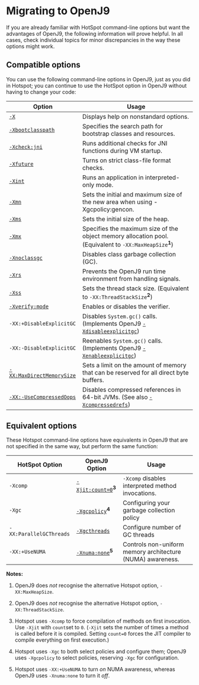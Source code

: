 ﻿<!--
* Copyright (c) 2017, 2018 IBM Corp. and others
*
* This program and the accompanying materials are made
* available under the terms of the Eclipse Public License 2.0
* which accompanies this distribution and is available at
* https://www.eclipse.org/legal/epl-2.0/ or the Apache
* License, Version 2.0 which accompanies this distribution and
* is available at https://www.apache.org/licenses/LICENSE-2.0.
*
* This Source Code may also be made available under the
* following Secondary Licenses when the conditions for such
* availability set forth in the Eclipse Public License, v. 2.0
* are satisfied: GNU General Public License, version 2 with
* the GNU Classpath Exception [1] and GNU General Public
* License, version 2 with the OpenJDK Assembly Exception [2].
*
* [1] https://www.gnu.org/software/classpath/license.html
* [2] http://openjdk.java.net/legal/assembly-exception.html
*
* SPDX-License-Identifier: EPL-2.0 OR Apache-2.0 OR GPL-2.0 WITH
* Classpath-exception-2.0 OR LicenseRef-GPL-2.0 WITH Assembly-exception
-->

# Migrating to OpenJ9

If you are already familiar with HotSpot command-line options but want the advantages of OpenJ9, the following information will prove helpful. In all cases, check individual topics for minor discrepancies in the way these options might work.

## Compatible options

You can use the following command-line options in OpenJ9, just as you did in Hotspot; you can continue to use the HotSpot option in OpenJ9 without having to change your code:

| Option                                                | Usage                                                                                                              |
|-------------------------------------------------------|--------------------------------------------------------------------------------------------------------------------|
| [`-X`](x.md)                                          | Displays help on nonstandard options.                                                                              |
| [`-Xbootclasspath`](xbootclasspath.md)                | Specifies the search path for bootstrap classes and resources.                                                     |
| [`-Xcheck:jni`](xcheck.md)                            | Runs additional checks for JNI functions during VM startup.                                                        |
| [`-Xfuture`](xfuture.md)                              | Turns on strict class-file format checks.                                                                          |
| [`-Xint`](xint.md)                                    | Runs an application in interpreted-only mode.                                                                      |
| [`-Xmn`](xmn.md)                                      | Sets the initial and maximum size of the new area when using -Xgcpolicy:gencon.                                    |
| [`-Xms`](xms.md)                                      | Sets the initial size of the heap.                                                                                 |
| [`-Xmx`](xms.md)                                      | Specifies the maximum size of the object memory allocation pool. (Equivalent to `-XX:MaxHeapSize`**<sup>1</sup>**) |
| [`-Xnoclassgc`](xclassgc.md)                          | Disables class garbage collection (GC).                                                                            |
| [`-Xrs`](xrs.md)                                      | Prevents the OpenJ9 run time environment from handling signals.                                                    |
| [`-Xss`](xss.md)                                      | Sets the thread stack size. (Equivalent to `-XX:ThreadStackSize`**<sup>2</sup>**)                                  |
| [`-Xverify:mode`](xverify.md)                         | Enables or disables the verifier.                                                                                  |
| `-XX:+DisableExplicitGC`                              | Disables `System.gc()` calls. (Implements OpenJ9 [`-Xdisableexplicitgc`](xenableexplicitgc.md))                    |
| `-XX:-DisableExplicitGC`                              | Reenables `System.gc()` calls. (Implements OpenJ9 [`-Xenableexplicitgc`](xenableexplicitgc.md))                    |
| [`-XX:MaxDirectMemorySize`](xxmaxdirectmemorysize.md) | Sets a limit on the amount of memory that can be reserved for all direct byte buffers.                             |
| [`-XX:-UseCompressedOops`](xxusecompressedoops.md)    | Disables compressed references in 64-bit JVMs. (See also [`-Xcompressedrefs`](xcompressedrefs.md))                 |

## Equivalent options

These Hotspot command-line options have equivalents in OpenJ9 that are not specified in the same way, but perform the same function:

| HotSpot Option          | OpenJ9 Option                                    | Usage                                                      |
|-------------------------|--------------------------------------------------|------------------------------------------------------------|                                                                        
| `-Xcomp`                | [`-Xjit:count=0`](xjit.md#count)**<sup>3</sup>** | `-Xcomp` disables interpreted method invocations.          |
| `-Xgc`                  | [`-Xgcpolicy`](xgcpolicy.md)**<sup>4</sup>**     | Configuring your garbage collection policy                 |
| `-XX:ParallelGCThreads` | [`-Xgcthreads`](xgcthreads.md)                   | Configure number of GC threads                             |
| `-XX:+UseNUMA`          | [`-Xnuma:none`](xnumanone.md)**<sup>5</sup>**    | Controls non-uniform memory architecture (NUMA) awareness. |

<i class="fa fa-pencil-square-o" aria-hidden="true"></i> **Notes:**

1. OpenJ9 does *not* recognise the alternative Hotspot option, `-XX:MaxHeapSize`.

2. OpenJ9 does *not* recognise the alternative Hotspot option, `-XX:ThreadStackSize`.

3. Hotspot uses `-Xcomp` to force compilation of methods on first invocation. Use `-Xjit` with `count`set to `0`. (`-Xjit` sets the number of times a method is called before it is compiled. Setting `count=0` forces the JIT compiler to compile everything on first execution.)

4. Hotspot uses `-Xgc` to both select policies and configure them; OpenJ9 uses `-Xgcpolicy` to select policies, reserving `-Xgc` for configuration.

5. Hotspot uses `-XX:+UseNUMA` to turn *on* NUMA awareness, whereas OpenJ9 uses `-Xnuma:none` to turn it *off*.


<!-- ==== END OF TOPIC ==== cmdline_migration.md ==== -->


